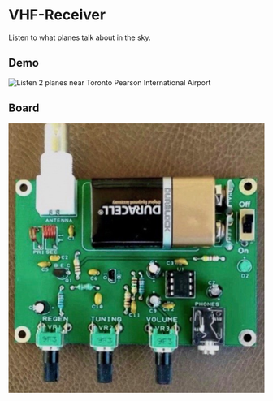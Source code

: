# VHF-Receiver

Listen to what planes talk about in the sky.

## Demo

![Listen 2 planes near Toronto Pearson International Airport](https://soundcloud.com/rishikesh-kakade/airband-recording)

## Board

![Board](/Receiver.jpg)

